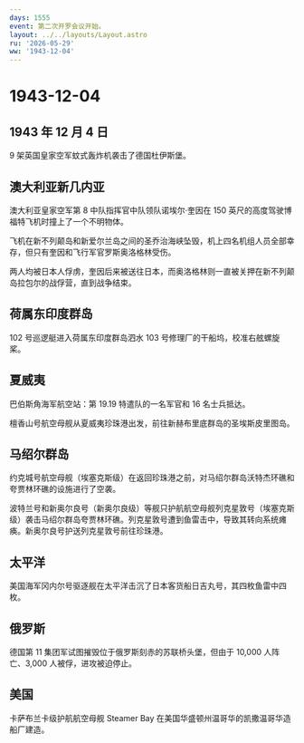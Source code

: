 ```yaml
---
days: 1555
event: 第二次开罗会议开始。
layout: ../../layouts/Layout.astro
ru: '2026-05-29'
ww: '1943-12-04'
---
```


# 1943-12-04

## 1943 年 12 月 4 日

9 架英国皇家空军蚊式轰炸机袭击了德国杜伊斯堡。

## 澳大利亚新几内亚

澳大利亚皇家空军第 8 中队指挥官中队领队诺埃尔·奎因在 150
英尺的高度驾驶博福特飞机时撞上了一个不明物体。

飞机在新不列颠岛和新爱尔兰岛之间的圣乔治海峡坠毁，机上四名机组人员全部幸存，但只有奎因和飞行军官罗斯奥洛格林受伤。

两人均被日本人俘虏，奎因后来被送往日本，而奥洛格林则一直被关押在新不列颠岛拉包尔的战俘营，直到战争结束。

## 荷属东印度群岛

102 号巡逻艇进入荷属东印度群岛泗水 103
号修理厂的干船坞，校准右舷螺旋桨。

## 夏威夷

巴伯斯角海军航空站：第 19.19 特遣队的一名军官和 16 名士兵抵达。

檀香山号航空母舰从夏威夷珍珠港出发，前往新赫布里底群岛的圣埃斯皮里图岛。

## 马绍尔群岛

约克城号航空母舰（埃塞克斯级）在返回珍珠港之前，对马绍尔群岛沃特杰环礁和夸贾林环礁的设施进行了空袭。

波特兰号和新奥尔良号（新奥尔良级）等舰只护航航空母舰列克星敦号（埃塞克斯级）袭击马绍尔群岛夸贾林环礁。列克星敦号遭到鱼雷击中，导致其转向系统瘫痪。新奥尔良号护送列克星敦号前往珍珠港。

## 太平洋

美国海军冈内尔号驱逐舰在太平洋击沉了日本客货船日吉丸号，其四枚鱼雷中四枚。

## 俄罗斯

德国第 11 集团军试图摧毁位于俄罗斯刻赤的苏联桥头堡，但由于 10,000
人阵亡、3,000 人被俘，进攻被迫停止。

## 美国

卡萨布兰卡级护航航空母舰 Steamer Bay
在美国华盛顿州温哥华的凯撒温哥华造船厂建造。